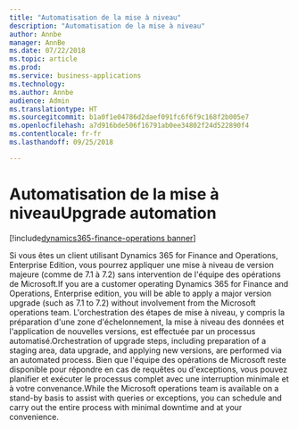 ```yaml
---
title: "Automatisation de la mise à niveau"
description: "Automatisation de la mise à niveau"
author: Annbe
manager: AnnBe
ms.date: 07/22/2018
ms.topic: article
ms.prod: 
ms.service: business-applications
ms.technology: 
ms.author: Annbe
audience: Admin
ms.translationtype: HT
ms.sourcegitcommit: b1a0f1e04786d2daef091fc6f6f9c168f2b005e7
ms.openlocfilehash: a7d916bde506f16791ab0ee34802f24d522890f4
ms.contentlocale: fr-fr
ms.lasthandoff: 09/25/2018

---
```

#  <a name="upgrade-automation"></a><span data-ttu-id="0931d-103">Automatisation de la mise à niveau</span><span class="sxs-lookup"><span data-stu-id="0931d-103">Upgrade automation</span></span>

[!include[dynamics365-finance-operations banner](../includes/dynamics365-finance-operations.md)]



<span data-ttu-id="0931d-104">Si vous êtes un client utilisant Dynamics 365 for Finance and Operations, Enterprise Edition, vous pourrez appliquer une mise à niveau de version majeure (comme de 7.1 à 7.2) sans intervention de l'équipe des opérations de Microsoft.</span><span class="sxs-lookup"><span data-stu-id="0931d-104">If you are a customer operating Dynamics 365 for Finance and Operations, Enterprise edition, you will be able to apply a major version upgrade (such as 7.1 to 7.2) without involvement from the Microsoft operations team.</span></span>
<span data-ttu-id="0931d-105">L'orchestration des étapes de mise à niveau, y compris la préparation d'une zone d'échelonnement, la mise à niveau des données et l'application de nouvelles versions, est effectuée par un processus automatisé.</span><span class="sxs-lookup"><span data-stu-id="0931d-105">Orchestration of upgrade steps, including preparation of a staging area, data upgrade, and applying new versions, are performed via an automated process.</span></span> <span data-ttu-id="0931d-106">Bien que l'équipe des opérations de Microsoft reste disponible pour répondre en cas de requêtes ou d'exceptions, vous pouvez planifier et exécuter le processus complet avec une interruption minimale et à votre convenance.</span><span class="sxs-lookup"><span data-stu-id="0931d-106">While the Microsoft operations team is available on a stand-by basis to assist with queries or exceptions, you can schedule and carry out the entire process with minimal downtime and at your convenience.</span></span>

